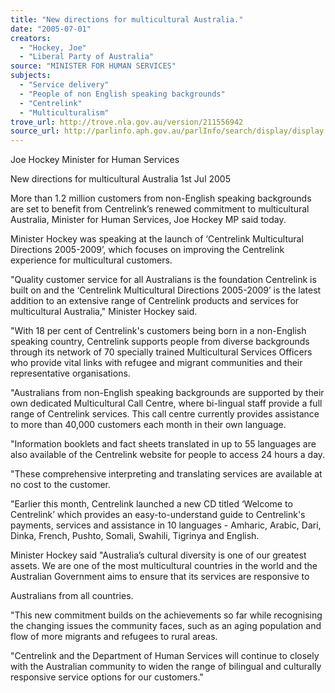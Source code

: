 ```yaml
---
title: "New directions for multicultural Australia."
date: "2005-07-01"
creators:
  - "Hockey, Joe"
  - "Liberal Party of Australia"
source: "MINISTER FOR HUMAN SERVICES"
subjects:
  - "Service delivery"
  - "People of non English speaking backgrounds"
  - "Centrelink"
  - "Multiculturalism"
trove_url: http://trove.nla.gov.au/version/211556942
source_url: http://parlinfo.aph.gov.au/parlInfo/search/display/display.w3p;query=Id%3A%22media/pressrel/M7OG6%22
---
```


 Joe Hockey  Minister for Human Services 

 

 New directions for multicultural Australia  1st Jul 2005 

 More than 1.2 million customers from non-English speaking backgrounds are  set to benefit from Centrelink’s renewed commitment to multicultural Australia,  Minister for Human Services, Joe Hockey MP said today. 

 Minister Hockey was speaking at the launch of ‘Centrelink Multicultural  Directions 2005-2009’, which focuses on improving the Centrelink experience  for multicultural customers. 

 "Quality customer service for all Australians is the foundation Centrelink is  built on and the ‘Centrelink Multicultural Directions 2005-2009’ is the latest  addition to an extensive range of Centrelink products and services for  multicultural Australia," Minister Hockey said. 

 "With 18 per cent of Centrelink's customers being born in a non-English  speaking country, Centrelink supports people from diverse backgrounds  through its network of 70 specially trained Multicultural Services Officers who  provide vital links with refugee and migrant communities and their  representative organisations. 

 "Australians from non-English speaking backgrounds are supported by their  own dedicated Multicultural Call Centre, where bi-lingual staff provide a full  range of Centrelink services. This call centre currently provides assistance to  more than 40,000 customers each month in their own language. 

 "Information booklets and fact sheets translated in up to 55 languages are  also available of the Centrelink website for people to access 24 hours a day. 

 "These comprehensive interpreting and translating services are available at  no cost to the customer. 

 "Earlier this month, Centrelink launched a new CD titled ‘Welcome to  Centrelink’ which provides an easy-to-understand guide to Centrelink's  payments, services and assistance in 10 languages - Amharic, Arabic, Dari,  Dinka, French, Pushto, Somali, Swahili, Tigrinya and English. 

 Minister Hockey said "Australia’s cultural diversity is one of our greatest  assets. We are one of the most multicultural countries in the world and the  Australian Government aims to ensure that its services are responsive to 

 Australians from all countries. 

 "This new commitment builds on the achievements so far while recognising  the changing issues the community faces, such as an aging population and  flow of more migrants and refugees to rural areas. 

 "Centrelink and the Department of Human Services will continue to closely  with the Australian community to widen the range of bilingual and culturally  responsive service options for our customers." 

 

